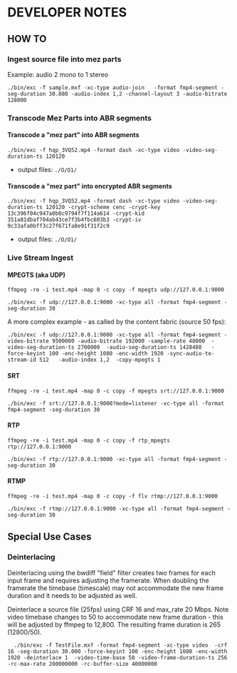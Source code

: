 # DEVELOPER NOTES



## HOW TO

### Ingest source file into mez parts


Example: audio 2 mono to 1 stereo
```
./bin/exc -f sample.mxf -xc-type audio-join   -format fmp4-segment -seg-duration 30.080 -audio-index 1,2 -channel-layout 3 -audio-bitrate 128000
```

### Transcode Mez Parts into ABR segments

#### Transcode a "mez part" into ABR segments

```
./bin/exc -f hqp_3VQ52.mp4 -format dash -xc-type video -video-seg-duration-ts 120120
```

- output files: `./O/O1/`


#### Transcode a "mez part" into encrypted ABR segments


```
./bin/exc -f hqp_3VQ52.mp4 -format dash -xc-type video -video-seg-duration-ts 120120 -crypt-scheme cenc -crypt-key 13c396f04c947a0b0c9794f7f114a614 -crypt-kid 351a81dbaf704ab43ce7f3b4fbc603b3 -crypt-iv 9c33afa0bff3c27f671fa8e91f31f2c9
```

- output files: `./O/O1/`

### Live Stream Ingest

#### MPEGTS (aka UDP)

```
ffmpeg -re -i test.mp4 -map 0 -c copy -f mpegts udp://127.0.0.1:9000

./bin/exc -f udp://127.0.0.1:9000 -xc-type all -format fmp4-segment -seg-duration 30
```

A more complex example - as called by the content fabric (source 50 fps):

```
./bin/exc -f udp://127.0.0.1:9000 -xc-type all -format fmp4-segment -video-bitrate 9500000 -audio-bitrate 192000 -sample-rate 48000  -video-seg-duration-ts 2700000  -audio-seg-duration-ts 1428480   -force-keyint 100 -enc-height 1080 -enc-width 1920 -sync-audio-to-stream-id 512   -audio-index 1,2  -copy-mpegts 1
```

#### SRT

```
ffmpeg -re -i test.mp4 -map 0 -c copy -f mpegts srt://127.0.0.1:9000

./bin/exc -f srt://127.0.0.1:9000?mode=listener -xc-type all -format fmp4-segment -seg-duration 30
```

#### RTP

```
ffmpeg -re -i test.mp4 -map 0 -c copy -f rtp_mpegts rtp://127.0.0.1:9000

./bin/exc -f rtp://127.0.0.1:9000 -xc-type all -format fmp4-segment -seg-duration 30

```

#### RTMP

```
ffmpeg -re -i test.mp4 -map 0 -c copy -f flv rtmp://127.0.0.1:9000

./bin/exc -f rtmp://127.0.0.1:9000 -xc-type all -format fmp4-segment -seg-duration 30

```


## Special Use Cases

### Deinterlacing

Deinterlacing using the bwdiff "field" filter creates two frames for each input frame and requires adjusting the framerate.
When doubling the framerate the timebase (timescale) may not accommodate the new frame duration and it needs to be adjusted as well.

Deinterlace a source file (25fps) using CRF 16 and max_rate 20 Mbps.  Note video timebase changes to 50 to accommodate new frame duration - this will be adjusted by ffmpeg to 12,800.  The resulting frame duration is 265  (12800/50).

```
  ./bin/exc -f TestFile.mxf -format fmp4-segment -xc-type video  -crf 16 -seg-duration 30.000 -force-keyint 100 -enc-height 1080 -enc-width 1920 -deinterlace 1  -video-time-base 50 -video-frame-duration-ts 256 -rc-max-rate 200000000 -rc-buffer-size 40000000
```

